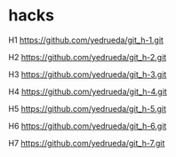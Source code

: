 # hacks

H1
https://github.com/yedrueda/git_h-1.git

H2
https://github.com/yedrueda/git_h-2.git

H3
https://github.com/yedrueda/git_h-3.git

H4
https://github.com/yedrueda/git_h-4.git

H5
https://github.com/yedrueda/git_h-5.git

H6
https://github.com/yedrueda/git_h-6.git

H7
https://github.com/yedrueda/git_h-7.git
